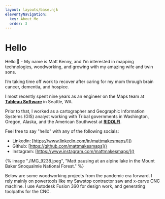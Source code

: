 ```yaml
---
layout: layouts/base.njk
eleventyNavigation:
  key: About Me
  order: 3
---
```

# Hello

Hello 👋 - My name is Matt Kenny, and I’m interested in mapping technologies,
woodworking, and growing with my amazing wife and twin sons.

I’m taking time off work to recover after caring for my mom through
brain cancer, dementia, and hospice.

I most recently spent nine years as an engineer on the Maps team
at **[Tableau Software](https://www.tableau.com/)** in Seattle, WA.

Prior to that, I worked as a cartographer and Geographic Information
Systems (GIS) analyst working with Tribal governments in Washington, Oregon,
Alaska, and the American Southwest at **[RIDOLFI](https://www.ridolfi.com/)**.

Feel free to say "hello" with any of the following socials:

- Linkedin: [https://www.linkedin.com/in/mattmakesmaps/]()
- Github: [https://github.com/mattmakesmaps]()
- Instagram: [https://www.instagram.com/mattmakesmaps/]()

{% image "./IMG_9238.jpeg", "Matt pausing at an alpine lake in the Mount Baker Snoqualmie National Forest." %}

Below are some woodworking projects from the pandemic era forward.
I rely mainly on powertools like my Sawstop contractor saw and
x-carve CNC machine. I use Autodesk Fusion 360 for design work,
and generating toolpaths for the CNC.